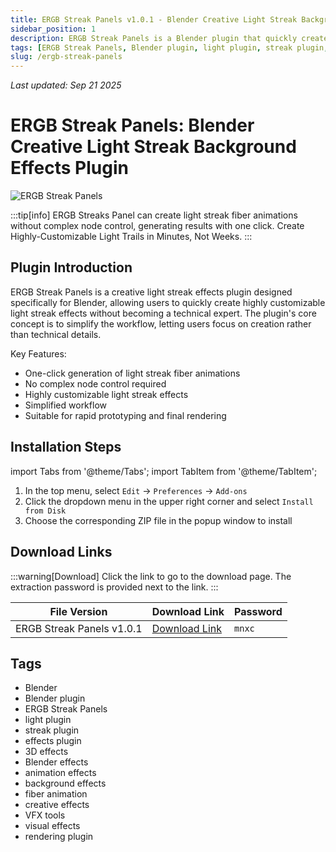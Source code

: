 ```yaml
---
title: ERGB Streak Panels v1.0.1 - Blender Creative Light Streak Background Effects Plugin
sidebar_position: 1
description: ERGB Streak Panels is a Blender plugin that quickly creates customizable light streak effects without complex node control, generating animated light streak fiber effects with one click.
tags: [ERGB Streak Panels, Blender plugin, light plugin, streak plugin, effects plugin, 3D effects, Blender effects, animation effects, background effects]
slug: /ergb-streak-panels
---
```

<!--Above is frontmatter Part-generate depend on content meet Google Seo, you need to balance automation efficiency with Google's core ranking factors—especially E-E-A-T (Experience, Expertise, Authoritativeness, Trustworthiness) -->
*Last updated: Sep 21 2025*<!--generate depend on file modified time -->

<!--First Part-This is Title -->
# ERGB Streak Panels: Blender Creative Light Streak Background Effects Plugin

<!--Second Part-This is First Banner -->
![ERGB Streak Panels](https://www.gfxcamp.com/wp-content/uploads/2025/09/ergb-streaks-panel.jpg)

:::tip[info]
ERGB Streaks Panel can create light streak fiber animations without complex node control, generating results with one click. Create Highly-Customizable Light Trails in Minutes, Not Weeks.
:::

## Plugin Introduction

ERGB Streak Panels is a creative light streak effects plugin designed specifically for Blender, allowing users to quickly create highly customizable light streak effects without becoming a technical expert. The plugin's core concept is to simplify the workflow, letting users focus on creation rather than technical details.

Key Features:
- One-click generation of light streak fiber animations
- No complex node control required
- Highly customizable light streak effects
- Simplified workflow
- Suitable for rapid prototyping and final rendering

## Installation Steps

import Tabs from '@theme/Tabs';
import TabItem from '@theme/TabItem';

<Tabs>
  <TabItem value="installation" label="Installation Instructions" default>
    <ol>
      <li>In the top menu, select <code>Edit</code> → <code>Preferences</code> → <code>Add-ons</code></li>
      <li>Click the dropdown menu in the upper right corner and select <code>Install from Disk</code></li>
      <li>Choose the corresponding ZIP file in the popup window to install</li>
    </ol>
  </TabItem>
</Tabs>

## Download Links

:::warning[Download]
Click the link to go to the download page. The extraction password is provided next to the link.
:::

| File Version | Download Link | Password |
|--------------|---------------|----------|
| ERGB Streak Panels v1.0.1 | [Download Link](https://pan.baidu.com/s/1YBLNvz7idwCB4z8PvCdm9Q?pwd=mnxc) | `mnxc` |

## Tags

- Blender
- Blender plugin
- ERGB Streak Panels
- light plugin
- streak plugin
- effects plugin
- 3D effects
- Blender effects
- animation effects
- background effects
- fiber animation
- creative effects
- VFX tools
- visual effects
- rendering plugin
